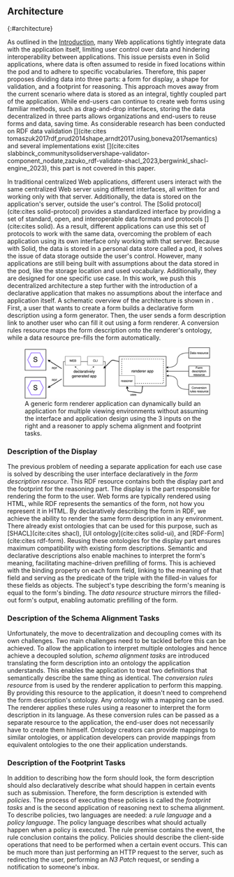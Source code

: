 ## Architecture
{:#architecture}

As outlined in the [Introduction](#introduction), many Web applications tightly integrate data with the application itself, limiting user control over data and hindering interoperability between applications.
This issue persists even in Solid applications, where data is often assumed to reside in fixed locations within the pod and to adhere to specific vocabularies.
Therefore, this paper proposes dividing data into three parts: a form for display, a shape for validation, and a footprint for reasoning.
This approach moves away from the current scenario where data is stored as an integral, tightly coupled part of the application.
While end-users can continue to create web forms using familiar methods, such as drag-and-drop interfaces, storing the data decentralized in three parts allows organizations and end-users to reuse forms and data, saving time.
As considerable research has been conducted on RDF data validation [](cite:cites tomaszuk2017rdf,prud2014shape,arndt2017using,boneva2017semantics) and several implementations exist [](cite:cites slabbinck_communitysolidservershape-validator-component_nodate,zazuko_rdf-validate-shacl_2023,bergwinkl_shacl-engine_2023), this part is not covered in this paper.

In traditional centralized Web applications, different users interact with the same centralized Web server using different interfaces, all written for and working only with that server.
Additionally, the data is stored on the application's server, outside the user's control.
The [Solid protocol](cite:cites solid-protocol) provides a standardized interface by providing a set of standard, open, and interoperable data formats and protocols [](cite:cites solid).
As a result, different applications can use this set of protocols to work with the same data, overcoming the problem of each application using its own interface only working with that server.
Because with Solid, the data is stored in a personal data store called a pod, it solves the issue of data storage outside the user's control.
However, many applications are still being built with assumptions about the data stored in the pod, like the storage location and used vocabulary.
Additionally, they are designed for one specific use case.
In this work, we push this decentralized architecture a step further with the introduction of a declarative application that makes no assumptions about the interface and application itself.
A schematic overview of the architecture is shown in [](#fig:renderer-architecture).
First, a user that wants to create a form builds a declarative form description using a form generator.
Then, the user sends a form description link to another user who can fill it out using a form renderer. 
A conversion rules resource maps the form description onto the renderer's ontology, while a data resource pre-fills the form automatically.

<figure id="fig:renderer-architecture">
<img src="img/stage-2.svg" alt="[Figure of high level architecture of declarative applications]" />
<figcaption markdown="block">
A generic form renderer application can dynamically build an application for multiple viewing environments without assuming the interface and application design using the 3 inputs on the right and a reasoner to apply schema alignment and footprint tasks.
</figcaption>
</figure>


### Description of the Display

The previous problem of needing a separate application for each use case is solved by describing the user interface declaratively in the *form description resource*.
This RDF resource contains both the display part and the footprint for the reasoning part.
The display is the part responsible for rendering the form to the user.
Web forms are typically rendered using HTML, while RDF represents the semantics of the form, not how you represent it in HTML.
By declaratively describing the form in RDF, we achieve the ability to render the same form description in any environment.
There already exist ontologies that can be used for this purpose, such as [SHACL](cite:cites shacl), [UI ontology](cite:cites solid-ui), and [RDF-Form](cite:cites rdf-form).
Reusing these ontologies for the display part ensures maximum compatibility with existing form descriptions.
Semantic and declarative descriptions also enable machines to interpret the form's meaning, facilitating machine-driven prefilling of forms.
This is achieved with the binding property on each form field, linking to the meaning of that field and serving as the predicate of the triple with the filled-in values for these fields as objects.
The subject's type describing the form's meaning is equal to the form's binding.
The *data resource* structure mirrors the filled-out form's output, enabling automatic prefilling of the form.


### Description of the Schema Alignment Tasks

Unfortunately, the move to decentralization and decoupling comes with its own challenges.
Two main challenges need to be tackled before this can be achieved.
To allow the application to interpret multiple ontologies and hence achieve a decoupled solution, *schema alignment tasks* are introduced translating the form description into an ontology the application understands.
This enables the application to treat two definitions that semantically describe the same thing as identical.
The *conversion rules resource* from [](#fig:renderer-architecture) is used by the renderer application to perform this mapping.
By providing this resource to the application, it doesn't need to comprehend the form description's ontology.
Any ontology with a mapping can be used.
The renderer applies these rules using a reasoner to interpret the form description in its language.
As these conversion rules can be passed as a separate resource to the application, the end-user does not necessarily have to create them himself. 
Ontology creators can provide mappings to similar ontologies, or application developers can provide mappings from equivalent ontologies to the one their application understands.


### Description of the Footprint Tasks

In addition to describing how the form should look, the form description should also declaratively describe what should happen in certain events such as submission.
Therefore, the form description is extended with *policies*.
The process of executing these policies is called the *footprint tasks* and is the second application of reasoning next to schema alignment.
To describe policies, two languages are needed: a *rule language* and a *policy language*.
The policy language describes what should actually happen when a policy is executed.
The rule premise contains the event, the rule conclusion contains the policy.
Policies should describe the client-side operations that need to be performed when a certain event occurs.
This can be much more than just performing an HTTP request to the server, such as redirecting the user, performing an *N3 Patch* request, or sending a notification to someone's inbox.
